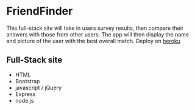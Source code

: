 # FriendFinder
This full-stack site will take in users survey results, then compare their answers with those from other users. The app will then display the name and picture of the user with the best overall match. Deploy on [heroku](https://emmyfriendfinder.herokuapp.com/)
## Full-Stack site
- HTML
- Bootstrap
- javascript / jQuery
- Express
- node.js
 






 



